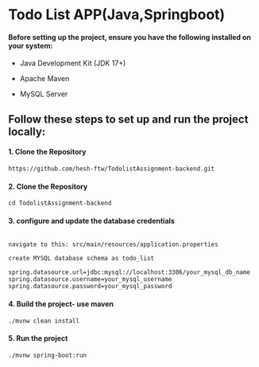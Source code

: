
# Todo List APP(Java,Springboot)





#### Before setting up the project, ensure you have the following installed on your system:

- Java Development Kit (JDK 17+) 

- Apache Maven

- MySQL Server


 



## Follow these steps to set up and run the project locally:

#### 1. Clone the Repository

```
https://github.com/hesh-ftw/TodolistAssignment-backend.git
```

#### 2. Clone the Repository

```
cd TodolistAssignment-backend

```

#### 3. configure and update the database credentials

```

navigate to this: src/main/resources/application.properties

create MYSQL database schema as todo_list

spring.datasource.url=jdbc:mysql://localhost:3306/your_mysql_db_name
spring.datasource.username=your_mysql_username
spring.datasource.password=your_mysql_password

```

#### 4. Build the project- use maven

```
./mvnw clean install

```

#### 5. Run the project

```
./mvnw spring-boot:run

```

